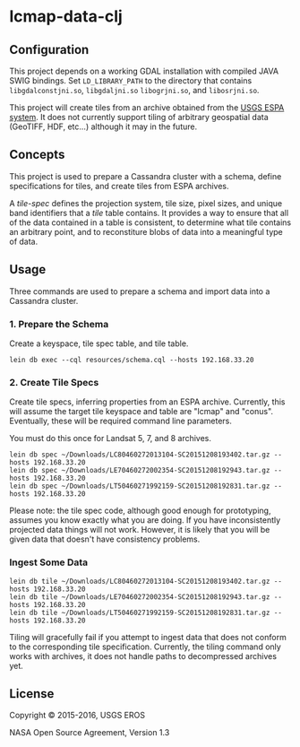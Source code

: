 # lcmap-data-clj

## Configuration

This project depends on a working GDAL installation with compiled JAVA SWIG bindings.
Set `LD_LIBRARY_PATH` to the directory that contains `libgdalconstjni.so`, `libgdaljni.so`
`libogrjni.so`, and `libosrjni.so`.

This project will create tiles from an archive obtained from the
[USGS ESPA system](http://espa.cr.usgs.gov/). It does not currently support tiling of
arbitrary geospatial data (GeoTIFF, HDF, etc...) although it may in the future.

## Concepts

This project is used to prepare a Cassandra cluster with a schema, define specifications
for tiles, and create tiles from ESPA archives.

A _tile-spec_ defines the projection system, tile size, pixel sizes, and unique band
identifiers that a _tile_ table contains. It provides a way to ensure that all of the
data contained in a table is consistent, to determine what tile contains an arbitrary
point, and to reconstiture blobs of data into a meaningful type of data.

## Usage

Three commands are used to prepare a schema and import data into a Cassandra cluster.

### 1. Prepare the Schema

Create a keyspace, tile spec table, and tile table.

```
lein db exec --cql resources/schema.cql --hosts 192.168.33.20
```

### 2. Create Tile Specs

Create tile specs, inferring properties from an ESPA archive. Currently,
this will assume the target tile keyspace and table are "lcmap" and "conus".
Eventually, these will be required command line parameters.

You must do this once for Landsat 5, 7, and 8 archives.

```
lein db spec ~/Downloads/LC80460272013104-SC20151208193402.tar.gz --hosts 192.168.33.20
lein db spec ~/Downloads/LE70460272002354-SC20151208192943.tar.gz --hosts 192.168.33.20
lein db spec ~/Downloads/LT50460271992159-SC20151208192831.tar.gz --hosts 192.168.33.20
```

Please note: the tile spec code, although good enough for prototyping, assumes
you know exactly what you are doing. If you have inconsistently projected data
things will not work. However, it is likely that you will be given data that
doesn't have consistency problems.

### Ingest Some Data

```
lein db tile ~/Downloads/LC80460272013104-SC20151208193402.tar.gz --hosts 192.168.33.20
lein db tile ~/Downloads/LE70460272002354-SC20151208192943.tar.gz --hosts 192.168.33.20
lein db tile ~/Downloads/LT50460271992159-SC20151208192831.tar.gz --hosts 192.168.33.20
```

Tiling will gracefully fail if you attempt to ingest data that does not conform
to the corresponding tile specification. Currently, the tiling command only
works with archives, it does not handle paths to decompressed archives yet.

## License

Copyright © 2015-2016, USGS EROS

NASA Open Source Agreement, Version 1.3

